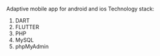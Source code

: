 Adaptive mobile app for android and ios 
Technology stack:

1. DART
2. FLUTTER
3. PHP
4. MySQL
5. phpMyAdmin
